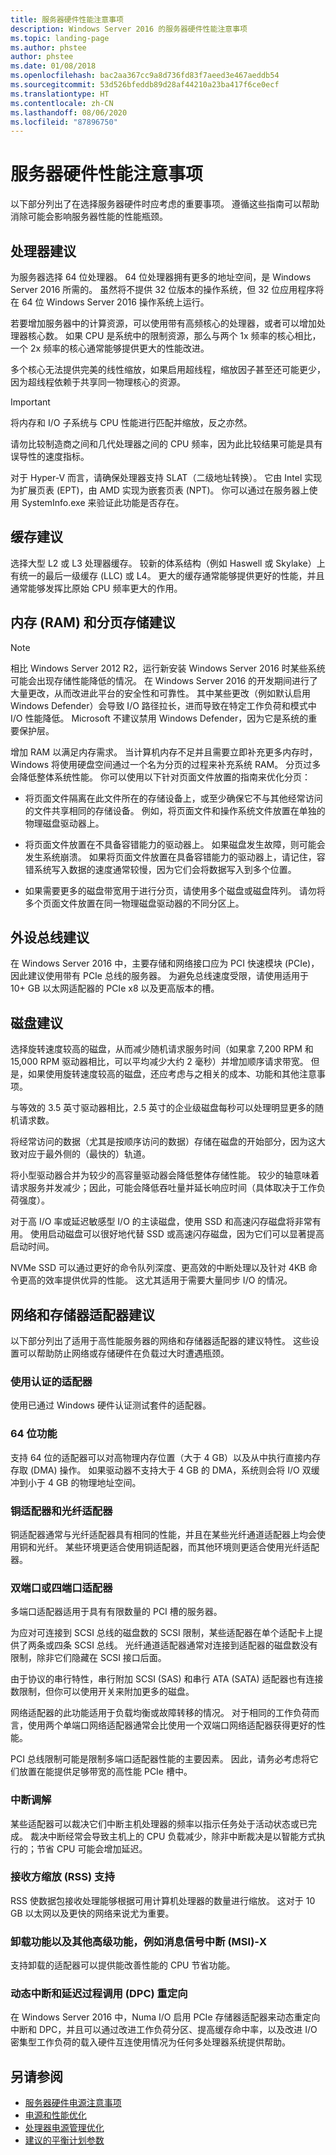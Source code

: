```yaml
---
title: 服务器硬件性能注意事项
description: Windows Server 2016 的服务器硬件性能注意事项
ms.topic: landing-page
ms.author: phstee
author: phstee
ms.date: 01/08/2018
ms.openlocfilehash: bac2aa367cc9a8d736fd83f7aeed3e467aeddb54
ms.sourcegitcommit: 53d526bfeddb89d28af44210a23ba417f6ce0ecf
ms.translationtype: HT
ms.contentlocale: zh-CN
ms.lasthandoff: 08/06/2020
ms.locfileid: "87896750"
---
```

# <a name="server-hardware-performance-considerations"></a>服务器硬件性能注意事项

以下部分列出了在选择服务器硬件时应考虑的重要事项。 遵循这些指南可以帮助消除可能会影响服务器性能的性能瓶颈。

## <a name="processor-recommendations"></a>处理器建议

为服务器选择 64 位处理器。 64 位处理器拥有更多的地址空间，是 Windows Server 2016 所需的。 虽然将不提供 32 位版本的操作系统，但 32 位应用程序将在 64 位 Windows Server 2016 操作系统上运行。

若要增加服务器中的计算资源，可以使用带有高频核心的处理器，或者可以增加处理器核心数。 如果 CPU 是系统中的限制资源，那么与两个 1x 频率的核心相比，一个 2x 频率的核心通常能够提供更大的性能改进。

多个核心无法提供完美的线性缩放，如果启用超线程，缩放因子甚至还可能更少，因为超线程依赖于共享同一物理核心的资源。


>[!Important]
> 将内存和 I/O 子系统与 CPU 性能进行匹配并缩放，反之亦然。

请勿比较制造商之间和几代处理器之间的 CPU 频率，因为此比较结果可能是具有误导性的速度指标。

对于 Hyper-V 而言，请确保处理器支持 SLAT（二级地址转换）。 它由 Intel 实现为扩展页表 (EPT)，由 AMD 实现为嵌套页表 (NPT)。 你可以通过在服务器上使用 SystemInfo.exe 来验证此功能是否存在。

## <a name="cache-recommendations"></a>缓存建议

选择大型 L2 或 L3 处理器缓存。 较新的体系结构（例如 Haswell 或 Skylake）上有统一的最后一级缓存 (LLC) 或 L4。 更大的缓存通常能够提供更好的性能，并且通常能够发挥比原始 CPU 频率更大的作用。

## <a name="memory-ram-and-paging-storage-recommendations"></a>内存 (RAM) 和分页存储建议

>[!Note]
> 相比 Windows Server 2012 R2，运行新安装 Windows Server 2016 时某些系统可能会出现存储性能降低的情况。 在 Windows Server 2016 的开发期间进行了大量更改，从而改进此平台的安全性和可靠性。 其中某些更改（例如默认启用 Windows Defender）会导致 I/O 路径拉长，进而导致在特定工作负荷和模式中 I/O 性能降低。 Microsoft 不建议禁用 Windows Defender，因为它是系统的重要保护层。

增加 RAM 以满足内存需求。
当计算机内存不足并且需要立即补充更多内存时，Windows 将使用硬盘空间通过一个名为分页的过程来补充系统 RAM。 分页过多会降低整体系统性能。
你可以使用以下针对页面文件放置的指南来优化分页：
- 将页面文件隔离在此文件所在的存储设备上，或至少确保它不与其他经常访问的文件共享相同的存储设备。 例如，将页面文件和操作系统文件放置在单独的物理磁盘驱动器上。

- 将页面文件放置在不具备容错能力的驱动器上。 如果磁盘发生故障，则可能会发生系统崩溃。 如果将页面文件放置在具备容错能力的驱动器上，请记住，容错系统写入数据的速度通常较慢，因为它们会将数据写入到多个位置。

- 如果需要更多的磁盘带宽用于进行分页，请使用多个磁盘或磁盘阵列。 请勿将多个页面文件放置在同一物理磁盘驱动器的不同分区上。

## <a name="peripheral-bus-recommendations"></a>外设总线建议
在 Windows Server 2016 中，主要存储和网络接口应为 PCI 快速模块 (PCIe)，因此建议使用带有 PCIe 总线的服务器。 为避免总线速度受限，请使用适用于 10+ GB 以太网适配器的 PCIe x8 以及更高版本的槽。

## <a name="disk-recommendations"></a>磁盘建议
选择旋转速度较高的磁盘，从而减少随机请求服务时间（如果拿 7,200 RPM 和 15,000 RPM 驱动器相比，可以平均减少大约 2 毫秒）并增加顺序请求带宽。 但是，如果使用旋转速度较高的磁盘，还应考虑与之相关的成本、功能和其他注意事项。

与等效的 3.5 英寸驱动器相比，2.5 英寸的企业级磁盘每秒可以处理明显更多的随机请求数。

将经常访问的数据（尤其是按顺序访问的数据）存储在磁盘的开始部分，因为这大致对应于最外侧的（最快的）轨道。

将小型驱动器合并为较少的高容量驱动器会降低整体存储性能。 较少的轴意味着请求服务并发减少；因此，可能会降低吞吐量并延长响应时间（具体取决于工作负荷强度）。

对于高 I/O 率或延迟敏感型 I/O 的主读磁盘，使用 SSD 和高速闪存磁盘将非常有用。 使用启动磁盘可以很好地代替 SSD 或高速闪存磁盘，因为它们可以显著提高启动时间。

NVMe SSD 可以通过更好的命令队列深度、更高效的中断处理以及针对 4KB 命令更高的效率提供优异的性能。 这尤其适用于需要大量同步 I/O 的情况。


## <a name="network-and-storage-adapter-recommendations"></a>网络和存储器适配器建议

以下部分列出了适用于高性能服务器的网络和存储器适配器的建议特性。 这些设置可以帮助防止网络或存储硬件在负载过大时遭遇瓶颈。

### <a name="certified-adapter-usage"></a>使用认证的适配器
使用已通过 Windows 硬件认证测试套件的适配器。

### <a name="64-bit-capability"></a>64 位功能
支持 64 位的适配器可以对高物理内存位置（大于 4 GB）以及从中执行直接内存存取 (DMA) 操作。 如果驱动器不支持大于 4 GB 的 DMA，系统则会将 I/O 双缓冲到小于 4 GB 的物理地址空间。

### <a name="copper-and-fiber-adapters"></a>铜适配器和光纤适配器
铜适配器通常与光纤适配器具有相同的性能，并且在某些光纤通道适配器上均会使用铜和光纤。 某些环境更适合使用铜适配器，而其他环境则更适合使用光纤适配器。

### <a name="dual--or-quad-port-adapters"></a>双端口或四端口适配器
多端口适配器适用于具有有限数量的 PCI 槽的服务器。

为应对可连接到 SCSI 总线的磁盘数的 SCSI 限制，某些适配器在单个适配卡上提供了两条或四条 SCSI 总线。 光纤通道适配器通常对连接到适配器的磁盘数没有限制，除非它们隐藏在 SCSI 接口后面。

由于协议的串行特性，串行附加 SCSI (SAS) 和串行 ATA (SATA) 适配器也有连接数限制，但你可以使用开关来附加更多的磁盘。

网络适配器的此功能适用于负载均衡或故障转移的情况。 对于相同的工作负荷而言，使用两个单端口网络适配器通常会比使用一个双端口网络适配器获得更好的性能。

PCI 总线限制可能是限制多端口适配器性能的主要因素。 因此，请务必考虑将它们放置在能提供足够带宽的高性能 PCIe 槽中。

### <a name="interrupt-moderation"></a>中断调解
某些适配器可以裁决它们中断主机处理器的频率以指示任务处于活动状态或已完成。 裁决中断经常会导致主机上的 CPU 负载减少，除非中断裁决是以智能方式执行的；节省 CPU 可能会增加延迟。

### <a name="receive-side-scaling-rss-support"></a>接收方缩放 (RSS) 支持
RSS 使数据包接收处理能够根据可用计算机处理器的数量进行缩放。 这对于 10 GB 以太网以及更快的网络来说尤为重要。

### <a name="offload-capability-and-other-advanced-features-such-as-message-signaled-interrupt-msi-x"></a>卸载功能以及其他高级功能，例如消息信号中断 (MSI)-X
支持卸载的适配器可以提供能改善性能的 CPU 节省功能。

### <a name="dynamic-interrupt-and-deferred-procedure-call-dpc-redirection"></a>动态中断和延迟过程调用 (DPC) 重定向
在 Windows Server 2016 中，Numa I/O 启用 PCIe 存储器适配器来动态重定向中断和 DPC，并且可以通过改进工作负荷分区、提高缓存命中率，以及改进 I/O 密集型工作负荷的载入硬件互连使用情况为任何多处理器系统提供帮助。

## <a name="see-also"></a>另请参阅
- [服务器硬件电源注意事项](power.md)
- [电源和性能优化](power/power-performance-tuning.md)
- [处理器电源管理优化](power/processor-power-management-tuning.md)
- [建议的平衡计划参数](power/recommended-balanced-plan-parameters.md)
